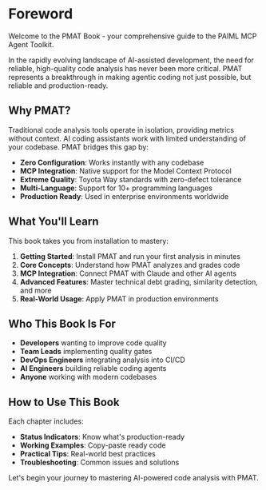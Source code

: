 # Foreword

Welcome to the PMAT Book - your comprehensive guide to the PAIML MCP Agent Toolkit.

In the rapidly evolving landscape of AI-assisted development, the need for reliable, high-quality code analysis has never been more critical. PMAT represents a breakthrough in making agentic coding not just possible, but reliable and production-ready.

## Why PMAT?

Traditional code analysis tools operate in isolation, providing metrics without context. AI coding assistants work with limited understanding of your codebase. PMAT bridges this gap by:

- **Zero Configuration**: Works instantly with any codebase
- **MCP Integration**: Native support for the Model Context Protocol
- **Extreme Quality**: Toyota Way standards with zero-defect tolerance
- **Multi-Language**: Support for 10+ programming languages
- **Production Ready**: Used in enterprise environments worldwide

## What You'll Learn

This book takes you from installation to mastery:

1. **Getting Started**: Install PMAT and run your first analysis in minutes
2. **Core Concepts**: Understand how PMAT analyzes and grades code
3. **MCP Integration**: Connect PMAT with Claude and other AI agents
4. **Advanced Features**: Master technical debt grading, similarity detection, and more
5. **Real-World Usage**: Apply PMAT in production environments

## Who This Book Is For

- **Developers** wanting to improve code quality
- **Team Leads** implementing quality gates
- **DevOps Engineers** integrating analysis into CI/CD
- **AI Engineers** building reliable coding agents
- **Anyone** working with modern codebases

## How to Use This Book

Each chapter includes:
- **Status Indicators**: Know what's production-ready
- **Working Examples**: Copy-paste ready code
- **Practical Tips**: Real-world best practices
- **Troubleshooting**: Common issues and solutions

Let's begin your journey to mastering AI-powered code analysis with PMAT.